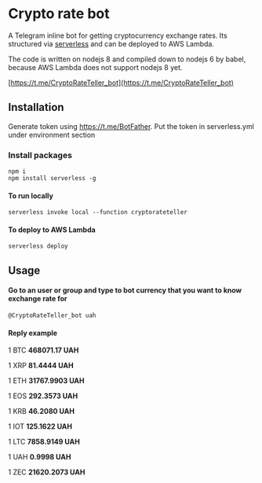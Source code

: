 # Crypto rate bot

A Telegram inline bot for getting cryptocurrency exchange rates.
Its structured via [serverless](https://serverless.com/) and can be deployed to AWS Lambda.

The code is written on nodejs 8 and compiled down to nodejs 6 by babel, because AWS Lambda does not support nodejs 8 yet.

[https://t.me/CryptoRateTeller_bot](https://t.me/CryptoRateTeller_bot)

## Installation
Generate token using https://t.me/BotFather.
Put the token in serverless.yml under environment section

### Install packages
```
npm i
npm install serverless -g
```
#### To run locally 
```
serverless invoke local --function cryptorateteller
```
#### To deploy to AWS Lambda
```
serverless deploy
```


## Usage
#### Go to an user or group and type to bot currency that you want to know exchange rate for
```
@CryptoRateTeller_bot uah
```

#### Reply example

1 BTC **468071.17 UAH**

1 XRP  **81.4444 UAH**

1 ETH **31767.9903 UAH**

1 EOS **292.3573 UAH**

1 KRB **46.2080 UAH**

1 IOT **125.1622 UAH**

1 LTC **7858.9149 UAH**

1 UAH **0.9998 UAH**

1 ZEC **21620.2073 UAH**
